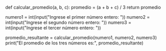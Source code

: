 def calcular_promedio(a, b, c):
    promedio = (a + b + c) / 3
    return promedio
    
numero1 = int(input("Ingrese el primer número entero: "))
numero2 = int(input("Ingrese el segundo número entero: "))
numero3 = int(input("Ingrese el tercer número entero: "))

promedio_resultante = calcular_promedio(numero1, numero2, numero3)
print("El promedio de los tres números es:", promedio_resultante)
